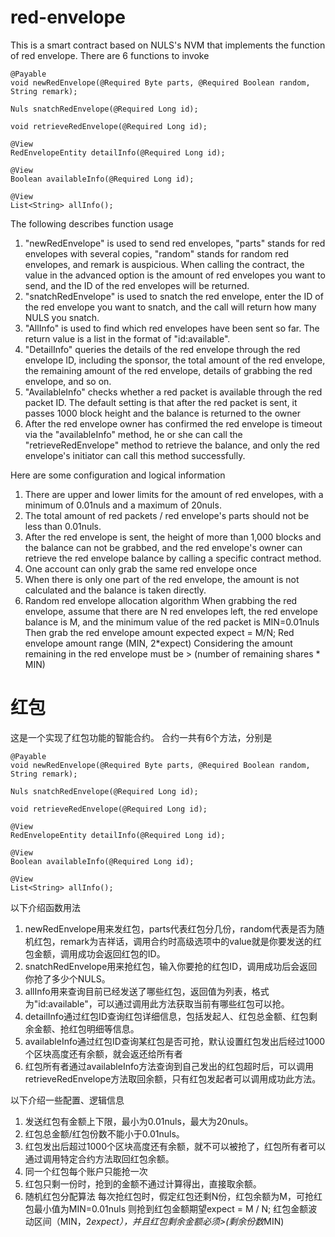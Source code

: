 # red-envelope

This is a smart contract based on NULS's NVM that implements the function of red envelope.
There are 6 functions to invoke

    @Payable
    void newRedEnvelope(@Required Byte parts, @Required Boolean random, String remark);

    Nuls snatchRedEnvelope(@Required Long id);

    void retrieveRedEnvelope(@Required Long id);

    @View
    RedEnvelopeEntity detailInfo(@Required Long id);

    @View
    Boolean availableInfo(@Required Long id);

    @View
    List<String> allInfo();

The following describes function usage
1. "newRedEnvelope" is used to send red envelopes, "parts" stands for red envelopes with several copies, "random" stands for random red envelopes, and remark is auspicious. 
    When calling the contract, the value in the advanced option is the amount of red envelopes you want to send, and the ID of the red envelopes will be returned.
2. "snatchRedEnvelope" is used to snatch the red envelope, enter the ID of the red envelope you want to snatch, and the call will return how many NULS you snatch.
3. "AllInfo" is used to find which red envelopes have been sent so far. The return value is a list in the format of "id:available".
4. "DetailInfo" queries the details of the red envelope through the red envelope ID, 
    including the sponsor, the total amount of the red envelope, the remaining amount of the red envelope, details of grabbing the red envelope, and so on.
5. "AvailableInfo" checks whether a red packet is available through the red packet ID. 
    The default setting is that after the red packet is sent, it passes 1000 block height and the balance is returned to the owner
6. After the red envelope owner has confirmed the red envelope is timeout via the "availableInfo" method, 
    he or she can call the "retrieveRedEnvelope" method to retrieve the balance, 
    and only the red envelope's initiator can call this method successfully.

Here are some configuration and logical information
1. There are upper and lower limits for the amount of red envelopes, with a minimum of 0.01nuls and a maximum of 20nuls.
2. The total amount of red packets / red envelope's parts should not be less than 0.01nuls.
3. After the red envelope is sent, the height of more than 1,000 blocks and the balance can not be grabbed, and the red envelope's owner can retrieve the red envelope balance by calling a specific contract method.
4. One account can only grab the same red envelope once
5. When there is only one part of the red envelope, the amount is not calculated and the balance is taken directly.
6. Random red envelope allocation algorithm
    When grabbing the red envelope, assume that there are N red envelopes left, the red envelope balance is M, and the minimum value of the red packet is MIN=0.01nuls
    Then grab the red envelope amount expected expect = M/N;
    Red envelope amount range (MIN, 2*expect)
    Considering the amount remaining in the red envelope must be > (number of remaining shares * MIN)

# 红包

这是一个实现了红包功能的智能合约。
合约一共有6个方法，分别是

    @Payable
    void newRedEnvelope(@Required Byte parts, @Required Boolean random, String remark);

    Nuls snatchRedEnvelope(@Required Long id);

    void retrieveRedEnvelope(@Required Long id);

    @View
    RedEnvelopeEntity detailInfo(@Required Long id);

    @View
    Boolean availableInfo(@Required Long id);

    @View
    List<String> allInfo();

以下介绍函数用法
1. newRedEnvelope用来发红包，parts代表红包分几份，random代表是否为随机红包，remark为吉祥话，调用合约时高级选项中的value就是你要发送的红包金额，调用成功会返回红包的ID。
2. snatchRedEnvelope用来抢红包，输入你要抢的红包ID，调用成功后会返回你抢了多少个NULS。
3. allInfo用来查询目前已经发送了哪些红包，返回值为列表，格式为"id:available"，可以通过调用此方法获取当前有哪些红包可以抢。
4. detailInfo通过红包ID查询红包详细信息，包括发起人、红包总金额、红包剩余金额、抢红包明细等信息。
5. availableInfo通过红包ID查询某红包是否可抢，默认设置红包发出后经过1000个区块高度还有余额，就会返还给所有者
6. 红包所有者通过availableInfo方法查询到自己发出的红包超时后，可以调用retrieveRedEnvelope方法取回余额，只有红包发起者可以调用成功此方法。

以下介绍一些配置、逻辑信息
1. 发送红包有金额上下限，最小为0.01nuls，最大为20nuls。
2. 红包总金额/红包份数不能小于0.01nuls。
3. 红包发出后超过1000个区块高度还有余额，就不可以被抢了，红包所有者可以通过调用特定合约方法取回红包余额。
4. 同一个红包每个账户只能抢一次
5. 红包只剩一份时，抢到的金额不通过计算得出，直接取余额。
6. 随机红包分配算法
    每次抢红包时，假定红包还剩N份，红包余额为M，可抢红包最小值为MIN=0.01nuls
    则抢到红包金额期望expect = M / N;
    红包金额波动区间（MIN，2*expect），并且红包剩余金额必须>(剩余份数*MIN)

